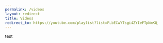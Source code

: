 ```yaml
---
permalink: /videos
layout: redirect
title: Videos
redirect_to: https://youtube.com/playlist?list=PLbECwYTsgi4ZYIeFTpNmKQj4UHipQI_gT&feature=shared
---
```


test
